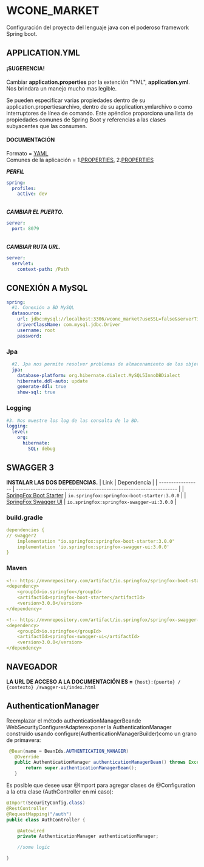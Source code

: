 # WCONE_MARKET

Configuración del proyecto del lenguaje java con el poderoso framework Spring boot.




## APPLICATION.YML
#### ¡SUGERENCIA!

Cambiar **application.properties** por la extención "YML", **application.yml**. Nos brindara un manejo mucho mas legible.

Se pueden especificar varias propiedades dentro de su application.propertiesarchivo, dentro de su application.ymlarchivo o como interruptores de línea de comando. Este apéndice proporciona una lista de propiedades comunes de Spring Boot y referencias a las clases subyacentes que las consumen.

#### DOCUMENTACIÓN
Formato = [YAML](https://www.baeldung.com/spring-boot-yaml-vs-properties)\
Comunes de la aplicación = 
1.[PROPERTIES](https://docs.spring.io/spring-boot/docs/current/reference/html/application-properties.html),
2.[PROPERTIES](https://docs.spring.io/spring-boot/docs/1.1.6.RELEASE/reference/html/common-application-properties.html)

***PERFIL***
```application.yml
spring:
  profiles:
    active: dev
```
\
***CAMBIAR EL PUERTO.***
```application.yml
server:
  port: 8079
```
\
***CAMBIAR RUTA URL.***
```application.yml
server:
  servlet:
    context-path: /Path
```
## CONEXIÓN A MySQL
```application.yml
spring:
  #1. Conexión a BD MySQL
  datasource:
    url: jdbc:mysql://localhost:3306/wcone_market?useSSL=false&serverTimeZone=UTC
    driverClassName: com.mysql.jdbc.Driver
    username: root
    password:

```
### Jpa
```application.yml
  #2. Jpa nos permite resolver problemas de almacenamiento de los objetos en una base de datos relacional
  jpa:
    database-platform: org.hibernate.dialect.MySQL5InnoDBDialect
    hibernate.ddl-auto: update
    generate-ddl: true
    show-sql: true
```
### Logging
```application.yml
#3. Nos muestre los log de las consulta de la BD.
logging:
  level:
    org:
      hibernate:
        SQL: debug
```
## SWAGGER 3

**INSTALAR LAS DOS DEPEDENCIAS.**
| Link             | Dependencía                                                                |
| ----------------- | ------------------------------------------------------------------ |
| [SpringFox Boot Starter](https://mvnrepository.com/artifact/io.springfox/springfox-boot-starter/3.0.0) | `io.springfox:springfox-boot-starter:3.0.0` |
| [SpringFox Swagger UI](https://mvnrepository.com/artifact/io.springfox/springfox-swagger-ui/3.0.0) | `io.springfox:springfox-swagger-ui:3.0.0` |

### build.gradle
```application.yml
dependencies {
// swagger2
	implementation "io.springfox:springfox-boot-starter:3.0.0"
	implementation 'io.springfox:springfox-swagger-ui:3.0.0'
}
```

### Maven

```application.yml
<!-- https://mvnrepository.com/artifact/io.springfox/springfox-boot-starter -->
<dependency>
    <groupId>io.springfox</groupId>
    <artifactId>springfox-boot-starter</artifactId>
    <version>3.0.0</version>
</dependency>

<!-- https://mvnrepository.com/artifact/io.springfox/springfox-swagger-ui -->
<dependency>
    <groupId>io.springfox</groupId>
    <artifactId>springfox-swagger-ui</artifactId>
    <version>3.0.0</version>
</dependency>
```

## NAVEGADOR
**LA URL DE ACCESO A LA DOCUMENTACIÓN ES =**
`{host}:{puerto} / {contexto} /swagger-ui/index.html`
## AuthenticationManager

Reemplazar el método authenticationManagerBeande WebSecurityConfigurerAdapterexponer la AuthenticationManager construido usando configure(AuthenticationManagerBuilder)como un grano de primavera:

```SecurityConfig.java
 @Bean(name = BeanIds.AUTHENTICATION_MANAGER)
   @Override
   public AuthenticationManager authenticationManagerBean() throws Exception {
       return super.authenticationManagerBean();
   }
```
Es posible que desee usar @Import para agregar clases de 
@Configuration a la otra clase (AuthController en mi caso):
```AuthController.java
@Import(SecurityConfig.class)
@RestController
@RequestMapping("/auth")
public class AuthController {

    @Autowired
    private AuthenticationManager authenticationManager;

    //some logic

}
```
